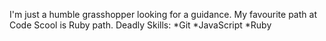 I'm just a humble grasshopper looking for a guidance.
My favourite path at Code Scool is Ruby path.
Deadly Skills:
*Git
*JavaScript
*Ruby
